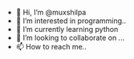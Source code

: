 - 👋 Hi, I’m @muxshilpa
- 👀 I’m interested in programming..
- 🌱 I’m currently learning python
- 💞️ I’m looking to collaborate on ...
- 📫 How to reach me..

<!---
muxshilpa/muxshilpa is a ✨ special ✨ repository because its `README.md` (this file) appears on your GitHub profile.
You can click the Preview link to take a look at your changes.
--->
